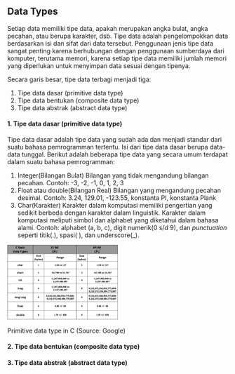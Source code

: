 ## Data Types

Setiap data memiliki tipe data, apakah merupakan angka bulat, angka pecahan, atau berupa karakter, dsb. Tipe data adalah pengelompokkan data berdasarkan isi dan sifat dari data tersebut. Penggunaan jenis tipe data sangat penting karena berhubungan dengan penggunaan sumberdaya dari komputer, terutama memori, karena setiap tipe data memiliki jumlah memori yang diperlukan untuk menyimpan data sesuai dengan tipenya. 

Secara garis besar, tipe data terbagi menjadi tiga:
1. Tipe data dasar (primitive data type)
2. Tipe data bentukan (composite data type)
3. Tipe data abstrak (abstract data type)

#### 1. Tipe data dasar (primitive data type)

Tipe data dasar adalah tipe data yang sudah ada dan menjadi standar dari suatu bahasa pemrogramman tertentu. Isi dari tipe data dasar berupa data-data tunggal.
Berikut adalah beberapa tipe data yang secara umum terdapat dalam suatu bahasa pemrogramman:
1. Integer(Bilangan Bulat)
   Bilangan yang tidak mengandung bilangan pecahan.
   Contoh: -3, -2, -1, 0, 1, 2, 3
2. Float atau double(Bilangan Real)
   Bilangan yang mengandung pecahan desimal. 
   Contoh: 3.24, 129.01, -123.55, konstanta PI, konstanta Plank
3. Char(Karakter)
   Karakter dalam komputasi memiliki pengertian yang sedikit berbeda dengan karakter dalam linguistik. Karakter dalam komputasi meliputi simbol dan alphabet yang diketahui dalam bahasa alami. 
   Contoh: alphabet (a, b, c), digit numerik(0 s/d 9), dan *punctuation* seperti titik(.), spasi( ), dan underscore(_).

<div>
   <img 
      src="../assets/03/c-primitive-dt.png"
      alt="C primitive data type" 
      width="50%"
   />
   <p>Primitive data type in C (Source: Google)</p>
<div>

#### 2. Tipe data bentukan (composite data type)



#### 3. Tipe data abstrak (abstract data type)
